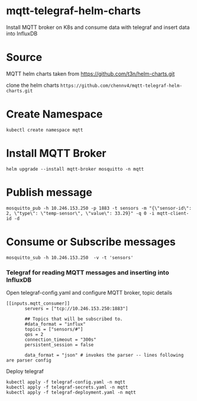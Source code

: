 # mqtt-telegraf-helm-charts
Install MQTT broker on K8s and consume data with telegraf and insert data into InfluxDB

# Source
MQTT helm charts taken from  https://github.com/t3n/helm-charts.git

clone the helm charts 
``` https://github.com/chennv4/mqtt-telegraf-helm-charts.git ```

# Create Namespace
```kubectl create namespace mqtt```

# Install MQTT Broker
```helm upgrade --install mqtt-broker mosquitto -n mqtt```

# Publish message 
```mosquitto_pub -h 10.246.153.250 -p 1883 -t sensors -m "{\"sensor-id\": 2, \"type\": \"temp-sensor\", \"value\": 33.29}" -q 0 -i mqtt-client-id -d```

# Consume or Subscribe messages
```mosquitto_sub -h 10.246.153.250  -v -t 'sensors'```



### Telegraf for reading MQTT messages and inserting into InfluxDB
Open telegraf-config.yaml and configure MQTT broker, topic details
```
[[inputs.mqtt_consumer]]
       servers = ["tcp://10.246.153.250:1883"]

       ## Topics that will be subscribed to.
       #data_format = "influx"
       topics = ["sensors/#"]
       qos = 2
       connection_timeout = "300s"
       persistent_session = false

       data_format = "json" # invokes the parser -- lines following are parser config

```

Deploy telegraf

```
kubectl apply -f telegraf-config.yaml -n mqtt
kubectl apply -f telegraf-secrets.yaml -n mqtt
kubectl apply -f telegraf-deployment.yaml -n mqtt
```
